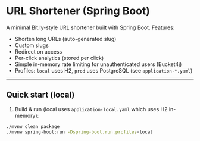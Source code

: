# URL Shortener (Spring Boot)

A minimal Bit.ly-style URL shortener built with Spring Boot.
Features:
- Shorten long URLs (auto-generated slug)
- Custom slugs
- Redirect on access
- Per-click analytics (stored per click)
- Simple in-memory rate limiting for unauthenticated users (Bucket4j)
- Profiles: `local` uses H2, `prod` uses PostgreSQL (see `application-*.yaml`)

---

## Quick start (local)

1. Build & run (local uses `application-local.yaml` which uses H2 in-memory):
```bash
./mvnw clean package
./mvnw spring-boot:run -Dspring-boot.run.profiles=local
